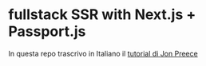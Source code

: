 # fullstack SSR with Next.js + Passport.js

In questa repo trascrivo in Italiano il [tutorial di Jon Preece](https://developerhandbook.com/passport.js/node-express-passport-authentication-mini-series/)

